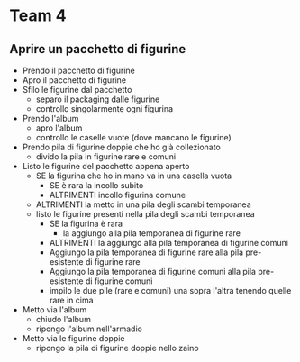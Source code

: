 # Team 4
## Aprire un pacchetto di figurine
- Prendo il pacchetto di figurine
- Apro il pacchetto di figurine
- Sfilo le figurine dal pacchetto
    - separo il packaging dalle figurine
    - controllo singolarmente ogni figurina
- Prendo l'album
    - apro l'album
    - controllo le caselle vuote (dove mancano le figurine)
- Prendo pila di figurine doppie che ho già collezionato
    - divido la pila in figurine rare e comuni
- Listo le figurine del pacchetto appena aperto
    - SE la figurina che ho in mano va in una casella vuota
        - SE è rara la incollo subito
        - ALTRIMENTI incollo figurina comune
    - ALTRIMENTI la metto in una pila degli scambi temporanea
    - listo le figurine presenti nella pila degli scambi temporanea
        - SE la figurina è rara
            - la aggiungo alla pila temporanea di figurine rare
        - ALTRIMENTI la aggiungo alla pila temporanea di figurine comuni
        - Aggiungo la pila temporanea di figurine rare alla pila pre-esistente di figurine rare
        - Aggiungo la pila temporanea di figurine comuni alla pila pre-esistente di figurine comuni
        - impilo le due pile (rare e comuni) una sopra l'altra tenendo quelle rare in cima
- Metto via l'album
    - chiudo l'album
    - ripongo l'album nell'armadio
- Metto via le figurine doppie
    - ripongo la pila di figurine doppie nello zaino